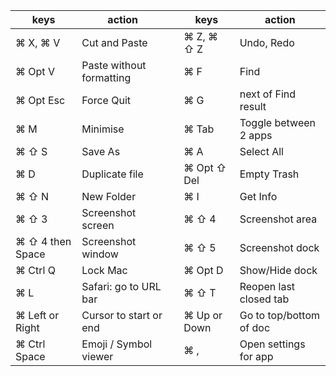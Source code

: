 |keys|action||keys|action|
|---|---|---|---|---|
|⌘ X, ⌘ V	|Cut and Paste	||⌘ Z, ⌘ ⇧ Z	|Undo, Redo|
|⌘ Opt V	|Paste without formatting	||⌘ F	|Find|
|⌘ Opt Esc	|Force Quit	||⌘ G	|next of Find result|
|⌘ M	|Minimise	||⌘ Tab	|Toggle between 2 apps|
|⌘ ⇧ S	|Save As	||⌘ A	|Select All|
|⌘ D	|Duplicate file	||⌘ Opt ⇧ Del	|Empty Trash |
|⌘ ⇧ N	|New Folder	||⌘ I	|Get Info|
|⌘ ⇧ 3	|Screenshot screen	||⌘ ⇧ 4	|Screenshot area|
|⌘ ⇧ 4 then Space	|Screenshot window	||⌘ ⇧ 5	|Screenshot dock|
|⌘ Ctrl Q	|Lock Mac	||⌘ Opt D	|Show/Hide dock|
|⌘ L	|Safari: go to URL bar	||⌘ ⇧ T	|Reopen last closed tab|
|⌘ Left or Right	|Cursor to start or end	||⌘ Up or Down	|Go to top/bottom of doc|
|⌘ Ctrl Space	|Emoji / Symbol viewer	||⌘ ,	|Open settings for app|
